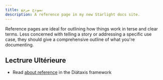 ```yaml
---
title: نموذج مرجع
description: A reference page in my new Starlight docs site.
---
```


Reference pages are ideal for outlining how things work in terse and clear terms.
Less concerned with telling a story or addressing a specific use case, they should give a comprehensive outline of what you're documenting.

## Lectrure Ultérieure

- Read [about reference](https://diataxis.fr/reference/) in the Diátaxis framework
